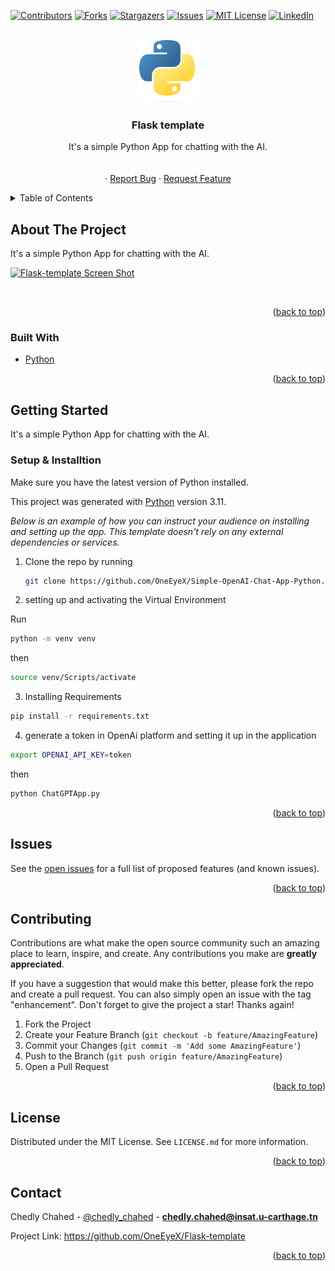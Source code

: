 <div id="top"></div>

[![Contributors][contributors-shield]][contributors-url]
[![Forks][forks-shield]][forks-url]
[![Stargazers][stars-shield]][stars-url]
[![Issues][issues-shield]][issues-url]
[![MIT License][license-shield]][license-url]
[![LinkedIn][linkedin-shield]][linkedin-url]

<!-- PROJECT LOGO -->
<br />
<div align="center">
  <a href="https://github.com/OneEyeX/Simple-OpenAI-Chat-App-Python.git
/">
    <img src="screenshots/python.png" alt="Logo"   height="100">
  </a>

  <h3 align="center">Flask template</h3>

  <p align="center">
It's a simple Python App for chatting with the AI.
    <br />
    <!-- <a href="#"><strong>Explore the docs »</strong></a> -->
    <br />
    <br />
    <!-- <a href="https://github.com/OneEyeX/Simple-OpenAI-Chat-App-Python.git
/">View Demo</a> -->
    ·
    <a href="https://github.com/OneEyeX/Simple-OpenAI-Chat-App-Python.git/issues">Report Bug</a>
    ·
    <a href="https://github.com/OneEyeX/Simple-OpenAI-Chat-App-Python.git/issues">Request Feature</a>
  </p>
</div>

<!-- TABLE OF CONTENTS -->
<details>
  <summary>Table of Contents</summary>
  <ol>
    <li>
      <a href="#about-the-project">About The Project</a>
      <ul>
        <li><a href="#built-with">Built With</a></li>
      </ul>
    </li>
    <li>
      <a href="#getting-started">Getting Started</a>
      <ul>
        <li><a href="#installation">Installation</a></li>
      </ul>
    </li>
    <li><a href="#contributing">Contributing</a></li>
    <li><a href="#license">License</a></li>
    <li><a href="#contact">Contact</a></li>

  </ol>
</details>

<!-- ABOUT THE PROJECT -->
## About The Project

It's a simple Python App for chatting with the AI.

[![Flask-template Screen Shot][product-screenshot]](screenshots/python.png)

<br>

<p align="right">(<a href="#top">back to top</a>)</p>

### Built With

* [Python](https://www.python.org/)

<p align="right">(<a href="#top">back to top</a>)</p>

<!-- GETTING STARTED -->
## Getting Started

It's a simple Python App for chatting with the AI.

### Setup & Installtion

Make sure you have the latest version of Python installed.

This project was generated with [Python](https://www.python.org) version 3.11.

_Below is an example of how you can instruct your audience on installing and setting up the app. This template doesn't rely on any external dependencies or services._

1. Clone the repo by running

   ```sh
   git clone https://github.com/OneEyeX/Simple-OpenAI-Chat-App-Python.git
   ```

2. setting up and activating the Virtual Environment

Run  

  ```sh
  python -m venv venv
  ```

then  

  ```sh
  source venv/Scripts/activate
  ```

3. Installing Requirements

  ```sh
  pip install -r requirements.txt 
  ```

4. generate a token in OpenAi platform and setting it up in the application

  ```sh
  export OPENAI_API_KEY=token
  ```

then  

  ```sh
  python ChatGPTApp.py
  ```

<p align="right">(<a href="#top">back to top</a>)</p>

<!-- USAGE EXAMPLES -->
## Issues

See the [open issues](https://github.com/OneEyeX/Simple-OpenAI-Chat-App-Python.git/issues) for a full list of proposed features (and known issues).

<p align="right">(<a href="#top">back to top</a>)</p>

<!-- CONTRIBUTING -->
## Contributing

Contributions are what make the open source community such an amazing place to learn, inspire, and create. Any contributions you make are **greatly appreciated**.

If you have a suggestion that would make this better, please fork the repo and create a pull request. You can also simply open an issue with the tag "enhancement".
Don't forget to give the project a star! Thanks again!

1. Fork the Project
2. Create your Feature Branch (`git checkout -b feature/AmazingFeature`)
3. Commit your Changes (`git commit -m 'Add some AmazingFeature'`)
4. Push to the Branch (`git push origin feature/AmazingFeature`)
5. Open a Pull Request

<p align="right">(<a href="#top">back to top</a>)</p>

<!-- LICENSE -->
## License

Distributed under the MIT License. See `LICENSE.md` for more information.

<p align="right">(<a href="#top">back to top</a>)</p>

<!-- CONTACT -->
## Contact

Chedly Chahed - [@chedly_chahed](https://twitter.com/chedly_chahed) - **chedly.chahed@insat.u-carthage.tn**

Project Link: [<https://github.com/OneEyeX/Flask-template>
](https://github.com/OneEyeX/Flask-template
)

<p align="right">(<a href="#top">back to top</a>)</p>

<!-- MARKDOWN LINKS & IMAGES -->
<!--  #reference-style-links -->
[contributors-shield]: https://img.shields.io/github/contributors/OneEyeX/Flask-template.svg?style=for-the-badge
[contributors-url]: https://github.com/OneEyeX/Flask-template/graphs/
[forks-shield]: https://img.shields.io/github/forks/OneEyeX/Flask-template.svg?style=for-the-badge
[forks-url]: https://github.com/OneEyeX/Flask-template/network/members
[stars-shield]: https://img.shields.io/github/stars/OneEyeX/Flask-template.svg?style=for-the-badge
[stars-url]: https://github.com/OneEyeX/Flask-template/stargazers
[issues-shield]: https://img.shields.io/github/issues/othneildrew/Best-README-Template.svg?style=for-the-badge
[issues-url]: https://github.com/OneEyeX/Flask-template/issues
[license-shield]: https://img.shields.io/github/license/OneEyeX/Flask-template.svg?style=for-the-badge
[license-url]: https://github.com/OneEyeX/Flask-template/LICENSE.md
[linkedin-shield]: https://img.shields.io/badge/-LinkedIn-black.svg?style=for-the-badge&logo=linkedin&colorB=555
[linkedin-url]: https://www.linkedin.com/in/chedly-chahed/
[product-screenshot]: screenshots/a.png
<div id="top"></div>
